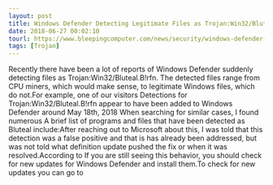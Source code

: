 ```yaml
---
layout: post
title: Windows Defender Detecting Legitimate Files as Trojan:Win32/Bluteal.B!rfn
date: 2018-06-27 00:02:10
tourl: https://www.bleepingcomputer.com/news/security/windows-defender-detecting-legitimate-files-as-trojan-win32-blutealbrfn/
tags: [Trojan]
---
```

Recently there have been a lot of reports of Windows Defender suddenly detecting files as Trojan:Win32/Bluteal.B!rfn. The detected files range from CPU miners, which would make sense, to legitimate Windows files, which do not.For example, one of our visitors Detections for Trojan:Win32/Bluteal.B!rfn appear to have been added to Windows Defender around May 18th, 2018 When searching for similar cases, I found numerous A brief list of programs and files that have been detected as Bluteal include:After reaching out to Microsoft about this, I was told that this detection was a false positive and that is has already been addressed, but was not told what definition update pushed the fix or when it was resolved.According to If you are still seeing this behavior, you should check for new updates for Windows Defender and install them.To check for new updates you can go to 